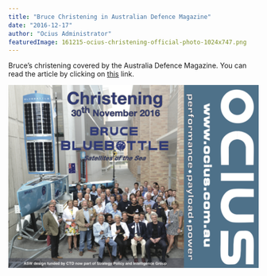 ```yaml
---
title: "Bruce Christening in Australian Defence Magazine"
date: "2016-12-17"
author: "Ocius Administrator"
featuredImage: 161215-ocius-christening-official-photo-1024x747.png
---
```


Bruce’s christening covered by the Australia Defence Magazine. You can read the article by clicking on <span style="text-decoration: underline; color: #0000ff;">[this](http://www.australiandefence.com.au/news/ocius-bluebottle-usv-set-for-trials)</span> link.

![img](./161215-ocius-christening-official-photo-1024x747.png)
